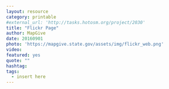 ```yaml
---
layout: resource
category: printable
#external_url: 'http://tasks.hotosm.org/project/2030'
title: "Flickr Page"
author: MapGive
date: 20160901
photo: 'https://mapgive.state.gov/assets/img/flickr_web.png'
video: 
featured: yes
quote: ""
hashtag:
tags:
  - insert here
---
```

